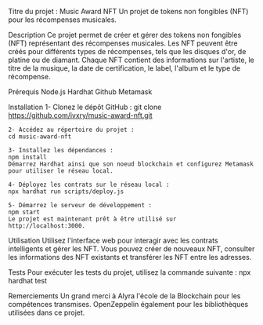 Titre du projet : Music Award NFT
    Un projet de tokens non fongibles (NFT) pour les récompenses musicales.

Description
    Ce projet permet de créer et gérer des tokens non fongibles (NFT) représentant des récompenses musicales.
    Les NFT peuvent être créés pour différents types de récompenses, tels que les disques d'or, de platine ou de diamant.
    Chaque NFT contient des informations sur l'artiste, le titre de la musique, la date de certification, le label, l'album et le type de récompense.

Prérequis
    Node.js
    Hardhat
    Github
    Metamask

Installation
    1- Clonez le dépôt GitHub :
    git clone https://github.com/ivxry/music-award-nft.git

    2- Accédez au répertoire du projet :
    cd music-award-nft
    
    3- Installez les dépendances :
    npm install
    Démarrez Hardhat ainsi que son noeud blockchain et configurez Metamask pour utiliser le réseau local.

    4- Déployez les contrats sur le réseau local :
    npx hardhat run scripts/deploy.js

    5- Démarrez le serveur de développement :
    npm start
    Le projet est maintenant prêt à être utilisé sur http://localhost:3000.

Utilisation
    Utilisez l'interface web pour interagir avec les contrats intelligents et gérer les NFT.
    Vous pouvez créer de nouveaux NFT, consulter les informations des NFT existants et transférer les NFT entre les adresses.

Tests
    Pour exécuter les tests du projet, utilisez la commande suivante :
    npx hardhat test

Remerciements
    Un grand merci à Alyra l'école de la Blockchain pour les compétences transmises.
    OpenZeppelin également pour les bibliothèques utilisées dans ce projet.
